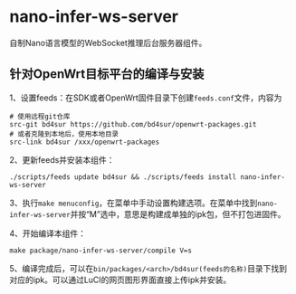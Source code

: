 # nano-infer-ws-server

自制Nano语言模型的WebSocket推理后台服务器组件。

## 针对OpenWrt目标平台的编译与安装

1、设置feeds：在SDK或者OpenWrt固件目录下创建`feeds.conf`文件，内容为

```
# 使用远程git仓库
src-git bd4sur https://github.com/bd4sur/openwrt-packages.git
# 或者克隆到本地后，使用本地目录
src-link bd4sur /xxx/openwrt-packages
```

2、更新feeds并安装本组件：

```
./scripts/feeds update bd4sur && ./scripts/feeds install nano-infer-ws-server
```

3、执行`make menuconfig`，在菜单中手动设置构建选项。在菜单中找到`nano-infer-ws-server`并按“M”选中，意思是构建成单独的ipk包，但不打包进固件。

4、开始编译本组件：

```
make package/nano-infer-ws-server/compile V=s
```

5、编译完成后，可以在`bin/packages/<arch>/bd4sur(feeds的名称)`目录下找到对应的ipk。可以通过LuCI的网页图形界面直接上传ipk并安装。
